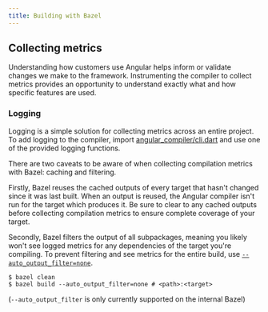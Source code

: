 ```yaml
---
title: Building with Bazel
---
```


## Collecting metrics

Understanding how customers use Angular helps inform or validate changes we make
to the framework. Instrumenting the compiler to collect metrics provides an
opportunity to understand exactly what and how specific features are used.

### Logging

Logging is a simple solution for collecting metrics across an entire project. To
add logging to the compiler, import [angular\_compiler/cli.dart][cli] and use
one of the provided logging functions.

There are two caveats to be aware of when collecting compilation metrics with
Bazel: caching and filtering.

Firstly, Bazel reuses the cached outputs of every target that hasn't changed
since it was last built. When an output is reused, the Angular compiler isn't
run for the target which produces it. Be sure to clear to any cached outputs
before collecting compilation metrics to ensure complete coverage of your
target.

Secondly, Bazel filters the output of all subpackages, meaning you likely won't
see logged metrics for any dependencies of the target you're compiling. To
prevent filtering and see metrics for the entire build, use
[`--auto_output_filter=none`][auto_output_filter].

```terminal
$ bazel clean
$ bazel build --auto_output_filter=none # <path>:<target>
```

(`--auto_output_filter` is only currently supported on the internal Bazel)

[auto_output_filter]: https://github.com/bazelbuild/bazel/issues/3330
[cli]: https://github.com/dart-lang/angular/blob/master/angular_compiler/lib/cli.dart
